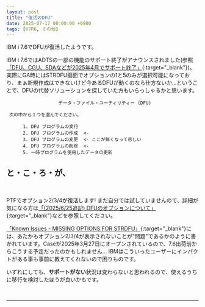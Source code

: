 ```yaml
---
layout: post
title: "復活のDFU"
date: 2025-07-17 00:00:00 +0900
tags: [V7R6, その他]
---
```

IBM i 7.6でDFUが復活したようです。

IBM i 7.6ではADTSの一部の機能のサポート終了がアナウンスされました(参照[「DFU、CGU、SDAなどが2025年4月でサポート終了」](https://guricat.github.io/GuriPages/2024/06/03/DFU_CGU_SDA%E3%81%AA%E3%81%A9%E3%81%8C2025%E5%B9%B44%E6%9C%88%E3%81%A7%E3%82%B5%E3%83%9D%E3%83%BC%E3%83%88%E7%B5%82%E4%BA%86/){:target="_blank"})。実際にGA時にはSTRDFU画面でオプションの1と5のみが選択可能になっており、まぁ新規作成はできないけど今あるDFUが動くのなら仕方ないか...ということで、DFUの代替ソリューションを探していた方もいらっしゃるかと思います。


```
                   データ・ファイル・ユーティリティー (DFU)

 次の中から１つを選んでください。

      1. DFU プログラムの実行
      2. DFU プログラムの作成  <- 
      3. DFU プログラムの変更  <- ここが無くなって悲しい
      4. DFU プログラムの削除  <-
      5. 一時プログラムを使用したデータの更新

```

## と・こ・ろ・が、

<br>

PTFでオプション2/3/4が復活します! まだ自分では試していませんので、詳細が気になる方は[「(2025/6/25追記) DFUのオプションについて」](https://qiita.com/yoichi_nakamura/items/37fc12608390ca32c875#2025625%E8%BF%BD%E8%A8%98-dfu%E3%81%AE%E3%82%AA%E3%83%97%E3%82%B7%E3%83%A7%E3%83%B3%E3%81%AB%E3%81%A4%E3%81%84%E3%81%A6){:target="_blank"}などを参照してください。

[「Known Issues - MISSING OPTIONS FOR STRDFU」](https://www.ibm.com/mysupport/s/defect/aCI3p0000008naWGAQ/dt283707?language=ja){:target="_blank"}には、あたかもオプション2/3/4が表示されないことが"問題"であるかのように書かれています。Caseが2025年3月27日にオープンされているので、7.6出荷前からこうする予定だったのかもしれません... IBMはこういったユーザーにインパクトがある事も事前に教えてくれないので困りものです。

いずれにしても、**サポートがない**状況は変わらないと思われるので、使えるうちに移行を検討したほうが良いかもです。

<br>
<hr>

<br>

<!-- This content will not appear in the rendered Markdown
タグ
tags: [V7R5, V7R4, ACS, TR]

EOS
V7R3
V7R4
V7R5
V7R6
ACS
Db2
DX
HMC
LTO
Merlin
Navigator
NetServer
NVMe
OSS
PTF
POWER9
POWER10
POWER11
RDi
RDX
RPG
SQL
SWMA
TCP/IP
TR
技術情報
ペーパー
モダナイゼーション
パフォーマンス
運用
セキュリティ
その他
 -->
 